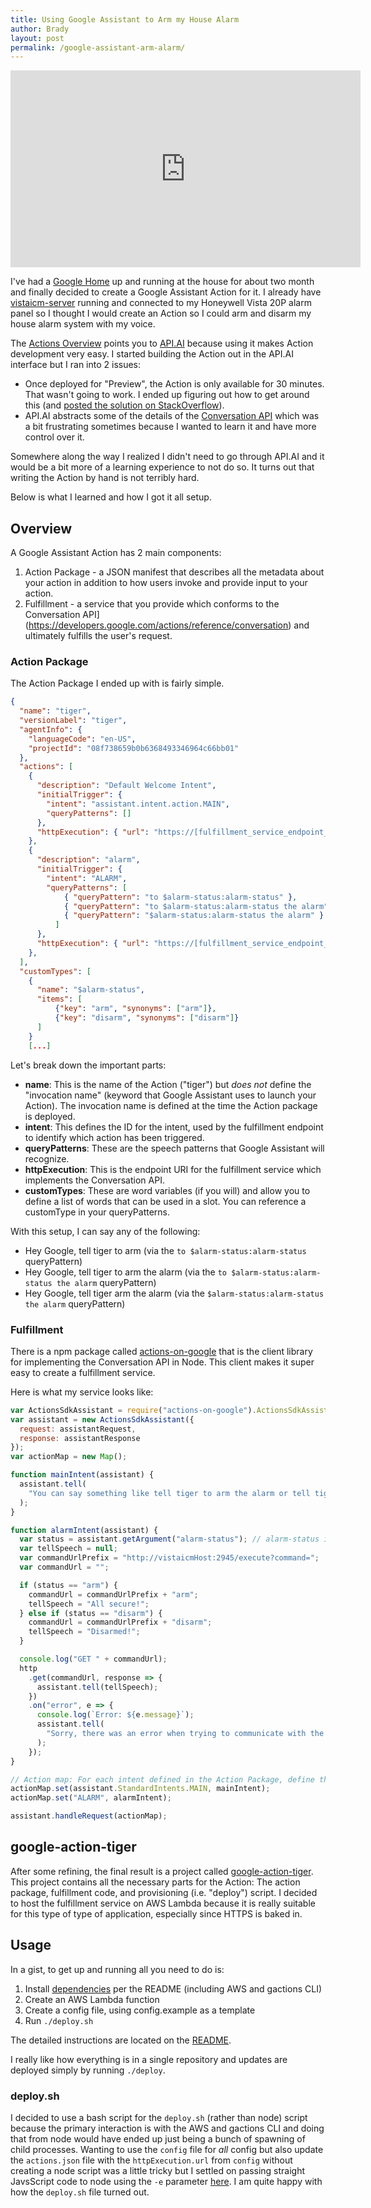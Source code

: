 ```yaml
---
title: Using Google Assistant to Arm my House Alarm
author: Brady
layout: post
permalink: /google-assistant-arm-alarm/
---
```


<iframe width="560" height="315" src="https://www.youtube.com/embed/V_INz5tQLGI" frameborder="0" allowfullscreen>
  <a href="https://www.youtube.com/watch?v=V_INz5tQLGI"><img src="https://img.youtube.com/vi/V_INz5tQLGI/0.jpg"/></a>
</iframe>

I've had a [Google Home](https://madeby.google.com/home/) up and running at the house for about two month and finally decided to create a Google Assistant Action for it. I already have [vistaicm-server](https://github.com/bradymholt/vistaicm-server) running and connected to my Honeywell Vista 20P alarm panel so I thought I would create an Action so I could arm and disarm my house alarm system with my voice.

The [Actions Overview](https://developers.google.com/actions/) points you to [API.AI](https://api.ai/) because using it makes Action development very easy. I started building the Action out in the API.AI interface but I ran into 2 issues:

* Once deployed for "Preview", the Action is only available for 30 minutes. That wasn't going to work. I ended up figuring out how to get around this (and [posted the solution on StackOverflow](http://stackoverflow.com/questions/41088596/make-google-actions-development-project-preview-persist-longer/41205026#41205026)).
* API.AI abstracts some of the details of the [Conversation API](https://developers.google.com/actions/reference/conversation) which was a bit frustrating sometimes because I wanted to learn it and have more control over it.

Somewhere along the way I realized I didn't need to go through API.AI and it would be a bit more of a learning experience to not do so. It turns out that writing the Action by hand is not terribly hard.

Below is what I learned and how I got it all setup.

## Overview

A Google Assistant Action has 2 main components:

1. Action Package - a JSON manifest that describes all the metadata about your action in addition to how users invoke and provide input to your action.
2. Fulfillment - a service that you provide which conforms to the Conversation API](https://developers.google.com/actions/reference/conversation) and ultimately fulfills the user's request.

### Action Package

The Action Package I ended up with is fairly simple.

```json
{
  "name": "tiger",
  "versionLabel": "tiger",
  "agentInfo": {
    "languageCode": "en-US",
    "projectId": "08f738659b0b6368493346964c66bb01"
  },
  "actions": [
    {
      "description": "Default Welcome Intent",
      "initialTrigger": {
        "intent": "assistant.intent.action.MAIN",
        "queryPatterns": []
      },
      "httpExecution": { "url": "https://[fulfillment_service_endpoint_url_here.com]" }
    },
    {
      "description": "alarm",
      "initialTrigger": {
        "intent": "ALARM",
        "queryPatterns": [
            { "queryPattern": "to $alarm-status:alarm-status" },
            { "queryPattern": "to $alarm-status:alarm-status the alarm" },
            { "queryPattern": "$alarm-status:alarm-status the alarm" }
          ]
      },
      "httpExecution": { "url": "https://[fulfillment_service_endpoint_url_here.com]" }
    },
  ],
  "customTypes": [
    {
      "name": "$alarm-status",
      "items": [
          {"key": "arm", "synonyms": ["arm"]},
          {"key": "disarm", "synonyms": ["disarm"]}
      ]
    }
    [...]
```

Let's break down the important parts:

* **name**: This is the name of the Action ("tiger") but _does not_ define the "invocation name" (keyword that Google Assistant uses to launch your Action). The invocation name is defined at the time the Action package is deployed.
* **intent**: This defines the ID for the intent, used by the fulfillment endpoint to identify which action has been triggered.
* **queryPatterns**: These are the speech patterns that Google Assistant will recognize.
* **httpExecution**: This is the endpoint URI for the fulfillment service which implements the Conversation API.
* **customTypes**: These are word variables (if you will) and allow you to define a list of words that can be used in a slot. You can reference a customType in your queryPatterns.

With this setup, I can say any of the following:

* Hey Google, tell tiger to arm (via the `to $alarm-status:alarm-status` queryPattern)
* Hey Google, tell tiger to arm the alarm (via the `to $alarm-status:alarm-status the alarm` queryPattern)
* Hey Google, tell tiger arm the alarm (via the `$alarm-status:alarm-status the alarm` queryPattern)

### Fulfillment

There is a npm package called [actions-on-google](https://www.npmjs.com/package/actions-on-google) that is the client library for implementing the Conversation API in Node. This client makes it super easy to create a fulfillment service.

Here is what my service looks like:

```js
var ActionsSdkAssistant = require("actions-on-google").ActionsSdkAssistant;
var assistant = new ActionsSdkAssistant({
  request: assistantRequest,
  response: assistantResponse
});
var actionMap = new Map();

function mainIntent(assistant) {
  assistant.tell(
    "You can say something like tell tiger to arm the alarm or tell tiger to open the left garage door."
  );
}

function alarmIntent(assistant) {
  var status = assistant.getArgument("alarm-status"); // alarm-status is a customType
  var tellSpeech = null;
  var commandUrlPrefix = "http://vistaicmHost:2945/execute?command=";
  var commandUrl = "";

  if (status == "arm") {
    commandUrl = commandUrlPrefix + "arm";
    tellSpeech = "All secure!";
  } else if (status == "disarm") {
    commandUrl = commandUrlPrefix + "disarm";
    tellSpeech = "Disarmed!";
  }

  console.log("GET " + commandUrl);
  http
    .get(commandUrl, response => {
      assistant.tell(tellSpeech);
    })
    .on("error", e => {
      console.log(`Error: ${e.message}`);
      assistant.tell(
        "Sorry, there was an error when trying to communicate with the house."
      );
    });
}

// Action map: For each intent defined in the Action Package, define the handler for it.
actionMap.set(assistant.StandardIntents.MAIN, mainIntent);
actionMap.set("ALARM", alarmIntent);

assistant.handleRequest(actionMap);
```

## google-action-tiger

After some refining, the final result is a project called [google-action-tiger](https://github.com/bradymholt/google-action-tiger). This project contains all the necessary parts for the Action: The action package, fulfillment code, and provisioning (i.e. "deploy") script. I decided to host the fulfillment service on AWS Lambda because it is really suitable for this type of type of application, especially since HTTPS is baked in.

## Usage

In a gist, to get up and running all you need to do is:

1. Install [dependencies](https://github.com/bradymholt/google-action-tiger#dependencies) per the README (including AWS and gactions CLI)
2. Create an AWS Lambda function
3. Create a config file, using config.example as a template
4. Run `./deploy.sh`

The detailed instructions are located on the [README](https://github.com/bradymholt/google-action-tiger/blob/master/README.md).

I really like how everything is in a single repository and updates are deployed simply by running `./deploy`.

### deploy.sh

I decided to use a bash script for the `deploy.sh` (rather than node) script because the primary interaction is with the AWS and gactions CLI and doing that from node would have ended up just being a bunch of spawning of child processes. Wanting to use the `config` file for _all_ config but also update the `actions.json` file with the `httpExecution.url` from `config` without creating a node script was a little tricky but I settled on passing straight JavsScript code to node using the `-e` parameter [here](https://github.com/bradymholt/google-action-tiger/blob/master/deploy-google-assistant.sh#L10). I am quite happy with how the `deploy.sh` file turned out.
